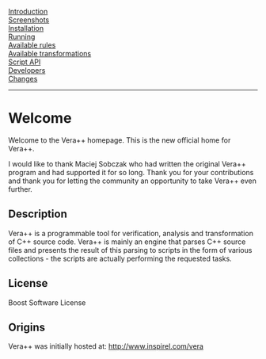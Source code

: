 [Introduction](Introduction)  
[Screenshots](Screenshots)  
[Installation](Installation)  
[Running](Running)  
[Available rules](Rules)  
[Available transformations](Transformations)  
[Script API](ScriptAPI)  
[Developers](developers/Welcome)  
[Changes](Changes)  

* * * * *

Welcome
=======

Welcome to the Vera++ homepage. This is the new official home for
Vera++.

I would like to thank Maciej Sobczak who had written the original
Vera++ program and had supported it for so long. Thank you for your
contributions and thank you for letting the community an opportunity
to take Vera++ even further.

Description
-----------

Vera++ is a programmable tool for verification, analysis and transformation of C++ source code. Vera++ is mainly an engine that parses C++ source files and presents the result of this parsing to scripts in the form of various collections - the scripts are actually performing the requested tasks.

License
-------

Boost Software License

Origins
-------

Vera++ was initially hosted at:
http://www.inspirel.com/vera
